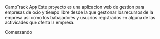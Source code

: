 CampTrack App
Este proyecto es una aplicacion web de gestion para empresas de ocio y tiempo libre desde la que gestionar los recursos de la empresa asi como los trabajadores y usuarios registrados en alguna de las actividades que oferta la empresa.

Comenzando 